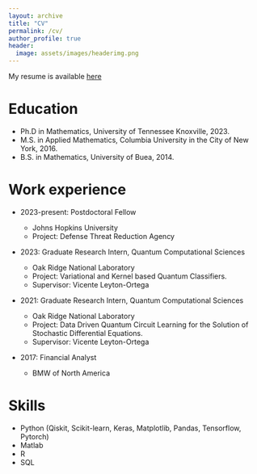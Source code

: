 ```yaml
---
layout: archive
title: "CV"
permalink: /cv/
author_profile: true
header:
  image: assets/images/headerimg.png 
---
```



My resume is available [here](https://rebrand.ly/NguemtoResume)



Education
======
* Ph.D in Mathematics, University of Tennessee Knoxville, 2023. 
* M.S. in Applied Mathematics, Columbia University in the City of New York, 2016.
* B.S. in Mathematics, University of Buea, 2014.

Work experience
======
* 2023-present: Postdoctoral Fellow
  * Johns Hopkins University
  * Project: Defense Threat Reduction Agency
    
* 2023: Graduate Research Intern, Quantum Computational Sciences
  * Oak Ridge National Laboratory
  * Project: Variational and Kernel based Quantum Classifiers.
  * Supervisor: Vicente Leyton-Ortega
  
* 2021: Graduate Research Intern, Quantum Computational Sciences
  * Oak Ridge National Laboratory
  * Project: Data Driven Quantum Circuit Learning for the Solution of Stochastic Differential Equations.
  * Supervisor: Vicente Leyton-Ortega

* 2017: Financial Analyst
  * BMW of North America  

Skills
======
* Python (Qiskit, Scikit-learn, Keras, Matplotlib, Pandas, Tensorflow, Pytorch)
* Matlab
* R
* SQL

   

  

